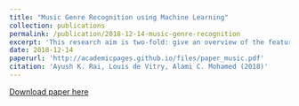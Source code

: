 ```yaml
---
title: "Music Genre Recognition using Machine Learning"
collection: publications
permalink: /publication/2018-12-14-music-genre-recognition
excerpt: 'This research aim is two-fold: give an overview of the feature extraction techniques to deal with raw music and benchmark conventional Machine Learning algorithms to classify the genre of the song. We achieve an accuracy of 58% with Extreme Gradient Boosting Classifier. This work is based on the small FMA dataset.'
date: 2018-12-14
paperurl: 'http://academicpages.github.io/files/paper_music.pdf'
citation: 'Ayush K. Rai, Louis de Vitry, Alami C. Mohamed (2018)'
---
```


[Download paper here](http://academicpages.github.io/files/paper_music.pdf)
